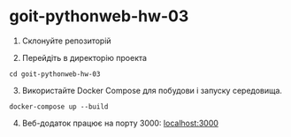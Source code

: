 # goit-pythonweb-hw-03

1. Склонуйте репозиторій

2. Перейдіть в директорію проекта

```
cd goit-pythonweb-hw-03
```

3. Використайте Docker Compose для побудови і запуску середовища.

```
docker-compose up --build
```

4. Веб-додаток працює на порту 3000: [localhost:3000](localhost:3000)
